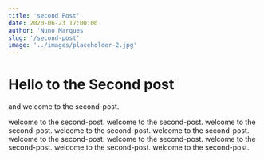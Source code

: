 ```yaml
---
title: 'second Post'
date: 2020-06-23 17:00:00
author: 'Nuno Marques'
slug: '/second-post'
image: '../images/placeholder-2.jpg'
---
```


# Hello to the Second post
and welcome to the second-post.

welcome to the second-post. welcome to the second-post. welcome to the second-post. welcome to the second-post. welcome to the second-post. welcome to the second-post. welcome to the second-post. welcome to the second-post. welcome to the second-post. welcome to the second-post.
